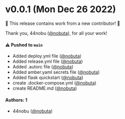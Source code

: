 # v0.0.1 (Mon Dec 26 2022)

:tada: This release contains work from a new contributor! :tada:

Thank you, 44nobu ([@nobuta](https://github.com/nobuta)), for all your work!

#### ⚠️ Pushed to `main`

- Added deploy.yml file ([@nobuta](https://github.com/nobuta))
- Added release.yml file ([@nobuta](https://github.com/nobuta))
- Added .autorc file ([@nobuta](https://github.com/nobuta))
- Added amber.yaml secrets file ([@nobuta](https://github.com/nobuta))
- Added flask quickstart ([@nobuta](https://github.com/nobuta))
- create .docker-compose.yml ([@nobuta](https://github.com/nobuta))
- create README.md ([@nobuta](https://github.com/nobuta))

#### Authors: 1

- 44nobu ([@nobuta](https://github.com/nobuta))
